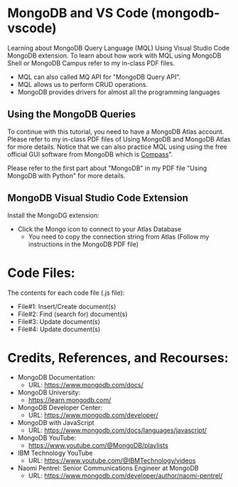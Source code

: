 # MongoDB and VS Code (mongodb-vscode)
Learning about MongoDB Query Language (MQL) Using Visual Studio Code MongoDB extension. To learn about how work with MQL using MongoDB Shell or MongoDB Campus refer to my in-class PDF files. 

- MQL can also called MQ API for "MongoDB Query API".
- MQL allows us to perform CRUD operations. 
- MongoDB provides drivers for almost all the programming languages

## Using the MongoDB Queries
To continue with this tutorial, you need to have a MongoDB Atlas account. Please refer to my in-class PDF files of Using MongoDB and MongoDB Atlas for more details.
Notice that we can also practice MQL using using the free official GUI software from MongoDB which is [Compass](https://www.mongodb.com/products/tools/compass)". 

Please refer to the first part about "MongoDB" in my PDF file "Using MongoDB with Python" for more details.


## MongoDB Visual Studio Code Extension
Install the MongoDG extension:
- Click the Mongo icon to connect to your Atlas Database
    - You need to copy the connection string from Atlas (Follow my instructions in the MongoDB PDF file)

# Code Files:
The contents for each code file (.js file):
- File#1: Insert/Create document(s) 
- File#2: Find (search for) document(s)
- File#3: Update document(s)
- File#4: Update document(s)

# Credits, References, and Recourses:
- MongoDB Documentation:
    - URL: https://www.mongodb.com/docs/
- MongoDB University:
    - https://learn.mongodb.com/
- MongoDB Developer Center:
    - URL: https://www.mongodb.com/developer/
- MongoDB with JavaScript
    - URL: https://www.mongodb.com/docs/languages/javascript/
- MongoDB YouTube:
    - https://www.youtube.com/@MongoDB/playlists
- IBM Technology YouTube
    - URL: https://www.youtube.com/@IBMTechnology/videos
- Naomi Pentrel: Senior Communications Engineer at MongoDB
    - URL: https://www.mongodb.com/developer/author/naomi-pentrel/